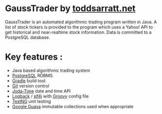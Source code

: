 GaussTrader by [toddsarratt.net](http://www.toddsarratt.net)
==============================

GaussTrader is an automated algorithmic trading program written in Java.
A list of stock tickers is provided to the program which uses a Yahoo! API
to get historical and near-realtime stock information. Data is committed to
a PostgreSQL database.

# Key features :
* Java based algorithmic trading system
* [PostgreSQL](http://www.postgresql.org/) RDBMS
* [Gradle](http://www.gradle.org) build tool
* [Git](http://git-scm.com/) version control
* [Joda-Time](http://joda-time.sourceforge.net/) date and time API
* [Logback](http://logback.qos.ch/) / [slf4j](http://www.slf4j.org/) with [Groovy](http://groovy.codehaus.org/) config file
* [TestNG](http://testng.org/doc/index.html) unit testing
* [Google Guava](https://code.google.com/p/guava-libraries/wiki/ImmutableCollectionsExplained) immutable collections used when appropriate